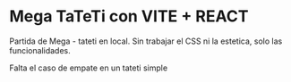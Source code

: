 # Mega TaTeTi con VITE + REACT

Partida de Mega - tateti en local. Sin trabajar el CSS ni la estetica, solo las funcionalidades.

Falta el caso de empate en un tateti simple
